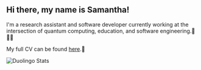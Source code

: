 ## Hi there, my name is Samantha!

I'm a research assistant and software developer currently working at the intersection of quantum computing, education, and software engineering.🧮👩‍💻

My full CV can be found [here](https://samantha-norrie.github.io/).📜

<img src="https://duolingo-stats-card.vercel.app/api?username={1076107530}" alt="Duolingo Stats"/>
